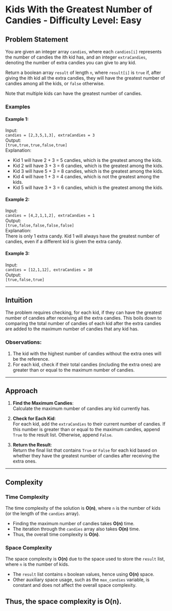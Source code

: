 # Kids With the Greatest Number of Candies - Difficulty Level: Easy

## Problem Statement

You are given an integer array `candies`, where each `candies[i]` represents the number of candies the ith kid has, and an integer `extraCandies`, denoting the number of extra candies you can give to any kid. 

Return a boolean array `result` of length `n`, where `result[i]` is `true` if, after giving the ith kid all the extra candies, they will have the greatest number of candies among all the kids, or `false` otherwise.

Note that multiple kids can have the greatest number of candies.

### Examples

#### Example 1:
Input:  
`candies = [2,3,5,1,3], extraCandies = 3`  
Output:  
`[true,true,true,false,true]`  
Explanation:  
- Kid 1 will have 2 + 3 = 5 candies, which is the greatest among the kids.  
- Kid 2 will have 3 + 3 = 6 candies, which is the greatest among the kids.  
- Kid 3 will have 5 + 3 = 8 candies, which is the greatest among the kids.  
- Kid 4 will have 1 + 3 = 4 candies, which is not the greatest among the kids.  
- Kid 5 will have 3 + 3 = 6 candies, which is the greatest among the kids.

#### Example 2:
Input:  
`candies = [4,2,1,1,2], extraCandies = 1`  
Output:  
`[true,false,false,false,false]`  
Explanation:  
There is only 1 extra candy. Kid 1 will always have the greatest number of candies, even if a different kid is given the extra candy.

#### Example 3:
Input:  
`candies = [12,1,12], extraCandies = 10`  
Output:  
`[true,false,true]`

---

## Intuition

The problem requires checking, for each kid, if they can have the greatest number of candies after receiving all the extra candies. This boils down to comparing the total number of candies of each kid after the extra candies are added to the maximum number of candies that any kid has.

### Observations:
1. The kid with the highest number of candies without the extra ones will be the reference.
2. For each kid, check if their total candies (including the extra ones) are greater than or equal to the maximum number of candies.

---

## Approach

1. **Find the Maximum Candies**:  
   Calculate the maximum number of candies any kid currently has.

2. **Check for Each Kid**:  
   For each kid, add the `extraCandies` to their current number of candies. If this number is greater than or equal to the maximum candies, append `True` to the result list. Otherwise, append `False`.

3. **Return the Result**:  
   Return the final list that contains `True` or `False` for each kid based on whether they have the greatest number of candies after receiving the extra ones.

---
## Complexity

### Time Complexity

The time complexity of the solution is **O(n)**, where `n` is the number of kids (or the length of the `candies` array).

- Finding the maximum number of candies takes **O(n)** time.
- The iteration through the `candies` array also takes **O(n)** time.
- Thus, the overall time complexity is **O(n)**.

### Space Complexity

The space complexity is **O(n)** due to the space used to store the `result` list, where `n` is the number of kids.

- The `result` list contains `n` boolean values, hence using **O(n)** space.
- Other auxiliary space usage, such as the `max_candies` variable, is constant and does not affect the overall space complexity.

Thus, the space complexity is **O(n)**.
---
